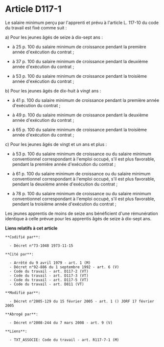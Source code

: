 # Article D117-1

Le salaire minimum perçu par l'apprenti et prévu à l'article L. 117-10 du code du travail est fixé comme suit :

a) Pour les jeunes âgés de seize à dix-sept ans :

- à 25 p. 100 du salaire minimum de croissance pendant la première année d'exécution du contrat ;

- à 37 p. 100 du salaire minimum de croissance pendant la deuxième année d'exécution du contrat ;

- à 53 p. 100 du salaire minimum de croissance pendant la troisième année d'exécution du contrat ;

b) Pour les jeunes âgés de dix-huit à vingt ans :

- à 41 p. 100 du salaire minimum de croissance pendant la première année d'exécution du contrat ;

- à 49 p. 100 du salaire minimum de croissance pendant la deuxième année d'exécution du contrat ;

- à 65 p. 100 du salaire minimum de croissance pendant la troisième année d'exécution du contrat ;

c) Pour les jeunes âgés de vingt et un ans et plus :

- à 53 p. 100 du salaire minimum de croissance ou du salaire minimum conventionnel correspondant à l'emploi occupé, s'il est
plus favorable, pendant la première année d'exécution du contrat ;

- à 61 p. 100 du salaire minimum de croissance ou du salaire minimum conventionnel correspondant à l'emploi occupé, s'il est
plus favorable, pendant la deuxième année d'exécution du contrat ;

- à 78 p. 100 du salaire minimum de croissance ou du salaire minimum conventionnel correspondant à l'emploi occupé, s'il est
plus favorable, pendant la troisième année d'exécution du contrat ;

Les jeunes apprentis de moins de seize ans bénéficient d'une rémunération identique à celle prévue pour les apprentis âgés de
seize à dix-sept ans.

**Liens relatifs à cet article**

	**Codifié par**:

	  - Décret n°73-1048 1973-11-15

	**Cité par**:

	  - Arrêté du 9 avril 1979 - art. 1 (M)
	  - Décret n°92-886 du 1 septembre 1992 - art. 6 (V)
	  - Code du travail - art. D117-2 (VT)
	  - Code du travail - art. D117-3 (VT)
	  - Code du travail - art. D117-5 (VT)
	  - Code du travail - art. D811 (VT)

	**Modifié par**:

	  - Décret n°2005-129 du 15 février 2005 - art. 1 () JORF 17 février 2005

	**Abrogé par**:

	  - Décret n°2008-244 du 7 mars 2008 - art. 9 (V)

	**Liens**:

	  - TXT_ASSOCIE: Code du travail - art. R117-7-1 (M)

